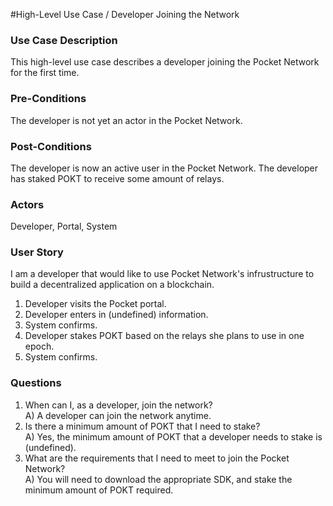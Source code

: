#High-Level Use Case / Developer Joining the Network

### Use Case Description
This high-level use case describes a developer joining the Pocket Network for the first time. <br/>

### Pre-Conditions
The developer is not yet an actor in the Pocket Network. <br/>

### Post-Conditions
The developer is now an active user in the Pocket Network. The developer has staked POKT to receive some amount of relays. <br/>

### Actors
Developer, Portal, System <br/>

### User Story
I am a developer that would like to use Pocket Network's infrustructure to build a decentralized application on a blockchain. <br/>

1. Developer visits the Pocket portal.
2. Developer enters in (undefined) information.
3. System confirms.
4. Developer stakes POKT based on the relays she plans to use in one epoch.
5. System confirms. 

### Questions
1. When can I, as a developer, join the network? <br/>
	A) A developer can join the network anytime.
2. Is there a minimum amount of POKT that I need to stake? <br/>
	A) Yes, the minimum amount of POKT that a developer needs to stake is (undefined).
3. What are the requirements that I need to meet to join the Pocket Network? <br/>
	A) You will need to download the appropriate SDK, and stake the minimum amount of POKT required. 